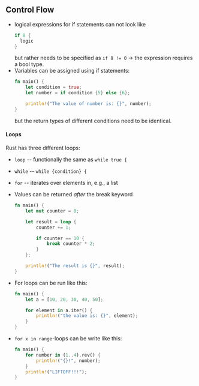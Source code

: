 Control Flow
- 
- logical expressions for if statements can not look like 
    ```rust
   if 8 {
      logic
   } 
   ```
  but rather needs to be specified as `if 8 != 0` 
  -> the expression requires a bool type.
- Variables can be assigned using if statements:
    ```rust
    fn main() {
        let condition = true;
        let number = if condition {5} else {6};
    
        println!("The value of number is: {}", number);
    }
  ```
  but the return types of different conditions need to be identical.
  
#### Loops
Rust has three different loops:
- `loop`  -- functionally the same as `while true {`
- `while` -- `while {condition} {` 
- `for` -- iterates over elements in, e.g., a list
- Values can be returned *after* the break keyword
    ```rust
    fn main() {
        let mut counter = 0;
    
        let result = loop {
            counter += 1;
    
            if counter == 10 {
                break counter * 2;
            }
        };
    
        println!("The result is {}", result);
    } 
    ```
- For loops can be run like this:
    ```rust
    fn main() {
        let a = [10, 20, 30, 40, 50];
    
        for element in a.iter() {
            println!("the value is: {}", element);
        }
    } 
    ```
 
- `for x in range`-loops can be write like this:
    ```rust
    fn main() {
        for number in (1..4).rev() {
            println!("{}!", number);
        }
        println!("LIFTOFF!!!");
    }
  ```
